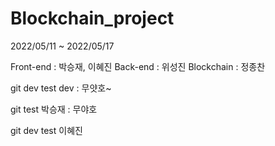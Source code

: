 # Blockchain_project

2022/05/11 ~ 2022/05/17

Front-end : 박승재, 이혜진
Back-end : 위성진
Blockchain : 정종찬

git dev test
dev : 무얏호~

git test
박승재 : 무야호

git dev test 이혜진
